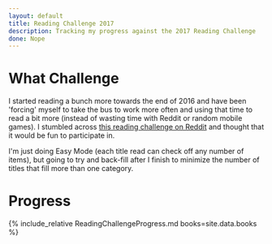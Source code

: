 ```yaml
---
layout: default
title: Reading Challenge 2017
description: Tracking my progress against the 2017 Reading Challenge
done: Nope
---
```


# What Challenge
I started reading a bunch more towards the end of 2016 and have been 'forcing' myself to take the bus to work more often and using that time to read a bit more (instead of wasting time with Reddit or random mobile games).  I stumbled across [this reading challenge on Reddit](https://www.reddit.com/r/books/comments/5iqd7j/a_2017_reading_challenge_to_keep_you_well_rounded/) and thought that it would be fun to participate in.

I'm just doing Easy Mode (each title read can check off any number of items), but going to try and back-fill after I finish to minimize the number of titles that fill more than one category.

# Progress

{% include_relative ReadingChallengeProgress.md books=site.data.books %}

